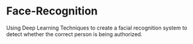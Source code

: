# Face-Recognition
Using Deep Learning Techniques to create a facial recognition system to detect whether the correct person is being authorized.
